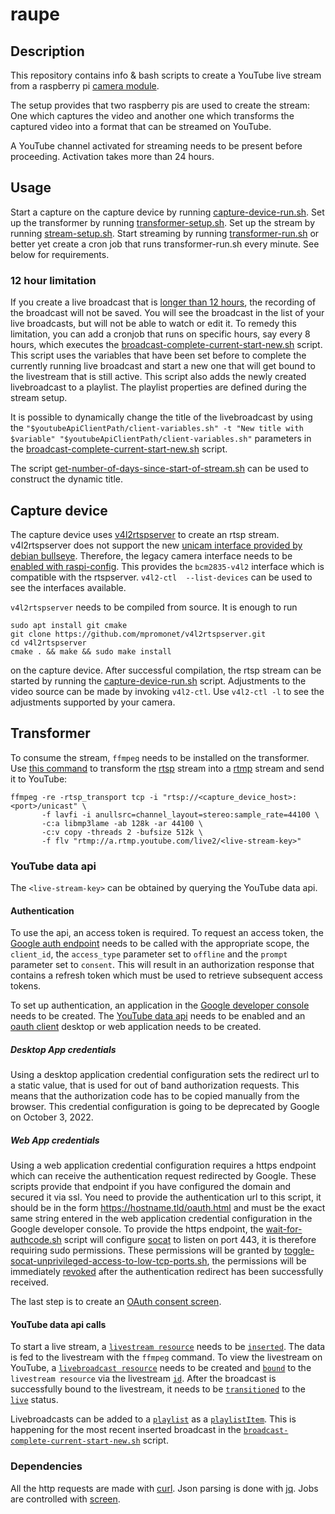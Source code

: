# raupe
## Description

This repository contains info & bash scripts to create a YouTube live stream from a raspberry
pi [camera module](https://www.raspberrypi.com/products/camera-module-v2/).

The setup provides that two raspberry pis are used to create the stream: One which captures the
video and another one which transforms the captured video into a format that can be streamed on
YouTube.

A YouTube channel activated for streaming needs to be present before proceeding. Activation takes more
than 24 hours.

## Usage
Start a capture on the capture device by running [capture-device-run.sh](/capture-device/capture-device-run.sh). Set up the transformer
by running [transformer-setup.sh](/transformer/transformer-setup.sh). Set up the stream by running [stream-setup.sh](/transformer/stream-setup.sh). Start streaming
by running [transformer-run.sh](/transformer/transformer-run.sh) or better yet create a cron job that runs transformer-run.sh
every minute. See below for requirements. 

### 12 hour limitation

If you create a live broadcast that is [longer than 12 hours](https://support.google.com/youtube/answer/6247592?hl=en-GB), the recording of
the broadcast will not be saved. You will see the broadcast in the list of your live broadcasts, but will not be able to
watch or edit it. To remedy this limitation, you can add a cronjob that runs on specific hours, say every 8 hours, which 
executes the [broadcast-complete-current-start-new.sh](/transformer/broadcast-complete-current-start-new.sh) script. This script uses the 
variables that have been set before to complete the currently running live broadcast and start a new one that will get bound to the 
livestream that is still active. This script also adds the newly created livebroadcast to a playlist. The playlist properties are defined 
during the stream setup.

It is possible to dynamically change the title of the livebroadcast by using the `"$youtubeApiClientPath/client-variables.sh" -t "New title with $variable" "$youtubeApiClientPath/client-variables.sh"` parameters in the [broadcast-complete-current-start-new.sh](/transformer/broadcast-complete-current-start-new.sh#L10) script. 

The script [get-number-of-days-since-start-of-stream.sh](/transformer/youtube-api-client/get-number-of-days-since-start-of-stream.sh)
can be used to construct the dynamic title.

## Capture device

The capture device uses [v4l2rtspserver](https://github.com/mpromonet/v4l2rtspserver) to create an rtsp stream. v4l2rtspserver does not support
the new [unicam interface provided by debian bullseye](https://github.com/mpromonet/v4l2rtspserver/issues/257). Therefore,
the legacy camera interface needs to be [enabled with raspi-config](https://www.raspberrypi.com/documentation/accessories/camera.html#libcamera-and-the-legacy-raspicam-camera-stack).
This provides the `bcm2835-v4l2` interface which is compatible with the rtspserver. `v4l2-ctl 
--list-devices` can be used to see the interfaces available.

`v4l2rtspserver` needs to be compiled from source. It is enough to run 
```
sudo apt install git cmake
git clone https://github.com/mpromonet/v4l2rtspserver.git
cd v4l2rtspserver
cmake . && make && sudo make install
```
on the capture device. After successful compilation, the rtsp stream can be started by running the [capture-device-run.sh](/capture-device/capture-device-run.sh) script.
Adjustments to the video source can be made by invoking `v4l2-ctl`. Use `v4l2-ctl -l` to see
the adjustments supported by your camera.

## Transformer

To consume the stream, `ffmpeg` needs to be installed on the transformer. Use [this command](https://stackoverflow.com/a/42747348/854483) to transform
the [rtsp](https://datatracker.ietf.org/doc/html/rfc2326) stream into a [rtmp](http://web.archive.org/web/20210909154508/https://wwwimages2.adobe.com/content/dam/acom/en/devnet/rtmp/pdf/rtmp_specification_1.0.pdf) stream and send it to YouTube:
```
ffmpeg -re -rtsp_transport tcp -i "rtsp://<capture_device_host>:<port>/unicast" \
       -f lavfi -i anullsrc=channel_layout=stereo:sample_rate=44100 \
       -c:a libmp3lame -ab 128k -ar 44100 \
       -c:v copy -threads 2 -bufsize 512k \
       -f flv "rtmp://a.rtmp.youtube.com/live2/<live-stream-key>"
```

### YouTube data api

The `<live-stream-key>` can be obtained by querying the YouTube data api.

#### Authentication

To use the api, an access token is required. To request an access token, the [Google auth endpoint](https://accounts.google.com/o/oauth2/v2/auth) needs to be called with the
appropriate scope, the `client_id`, the `access_type` parameter set to `offline` and the `prompt` parameter set to 
`consent`. This will result in an authorization response that contains a refresh token which must be used to retrieve
subsequent access tokens.

To set up authentication, an application in the [Google developer console](https://console.developers.google.com) needs to be created.
The [YouTube data api](https://console.cloud.google.com/apis/library/youtube.googleapis.com) needs to be enabled and an [oauth client](https://console.cloud.google.com/apis/credentials/oauthclient) desktop or web application needs to be 
created. 

##### Desktop App credentials

Using a desktop application credential configuration sets the redirect url to a static value, that is used for 
out of band authorization requests. This means that the authorization code has to be copied manually from the browser.
This credential configuration is going to be deprecated by Google on October 3, 2022.

##### Web App credentials

Using a web application credential configuration requires a https endpoint which can receive the authentication request
redirected by Google. These scripts provide that endpoint if you have configured the domain and secured it via ssl. You
need to provide the authentication url to this script, it should be in the form https://hostname.tld/oauth.html and must
be the exact same string entered in the web application credential configuration in the Google developer console. To 
provide the https endpoint, the [wait-for-authcode.sh](/transformer/youtube-api-client/oauth-redirect/wait-for-authcode.sh#L15)
script will configure [socat](https://linux.die.net/man/1/socat) to listen on port 443, it is therefore requiring sudo permissions. 
These permissions will be granted by [toggle-socat-unprivileged-access-to-low-tcp-ports.sh](/transformer/youtube-api-client/oauth-redirect/toggle-socat-unprivileged-access-to-low-tcp-ports.sh),
the permissions will be immediately [revoked]((/transformer/youtube-api-client/oauth-redirect/wait-for-authcode.sh#L18)) after the authentication redirect has been successfully received.

The last step is to create an [OAuth consent screen](https://console.cloud.google.com/apis/credentials/consent).

#### YouTube data api calls

To start a live stream, a [`livestream resource`](https://developers.google.com/youtube/v3/live/docs/liveStreams#resource)
needs to be [`inserted`](https://developers.google.com/youtube/v3/live/docs/liveStreams/insert). The data is fed to the livestream with the `ffmpeg` command. To view the livestream
on YouTube, a [`livebroadcast resource`](https://developers.google.com/youtube/v3/live/docs/liveBroadcasts#resource) needs to be created and [`bound`](https://developers.google.com/youtube/v3/live/docs/liveBroadcasts/bind#streamId) to the `livestream resource`
via the livestream [`id`](https://developers.google.com/youtube/v3/live/docs/liveStreams#id). After the broadcast is successfully bound to the livestream, it needs to
be [`transitioned`](https://developers.google.com/youtube/v3/live/docs/liveBroadcasts/transition#broadcastStatus) to the [`live`](https://developers.google.com/youtube/v3/live/docs/liveBroadcasts#status.lifeCycleStatus) status.

Livebroadcasts can be added to a [`playlist`](https://developers.google.com/youtube/v3/docs/playlists#resource) as a [`playlistItem`](https://developers.google.com/youtube/v3/docs/playlistItems#resource).
This is happening for the most recent inserted broadcast in the [`broadcast-complete-current-start-new.sh`](transformer/broadcast-complete-current-start-new.sh#L23) script.

### Dependencies

All the http requests are made with [curl](https://curl.se/). Json parsing is done with [jq](https://stedolan.github.io/jq/).
Jobs are controlled with [screen](https://www.gnu.org/software/screen/).
